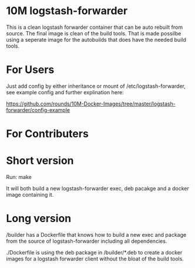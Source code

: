 10M logstash-forwarder
======================

This is a clean logstash forwarder container that can be auto rebuilt from source.
The final image is clean of the build tools.
That is made possilbe using a seperate image for the autobuilds that does have the needed build tools.

For Users
=========
Just add config by either inheritance or mount of /etc/logstash-forwarder, see example config and further explination here:

https://github.com/rounds/10M-Docker-Images/tree/master/logstash-forwarder/config-example

For Contributers
================

Short version
=============

Run:
make

It will both build a new logstash-forwarder exec, deb pacakge and a docker image containing it.

Long version
============
/builder has a Dockerfile that knows how to build a new exec and package from the source of logstash-forwarder including all dependencies.

./Dockerfile is using the deb package in /builder/*.deb to create a docker images for a logstash forwarder client without the bloat of the build tools.
